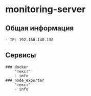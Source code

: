 # monitoring-server

## Общая информация
	- IP: 192.168.140.138

## Сервисы
	### docker
		"текст"
		- info
	### node_exporter
		"текст"
		- info